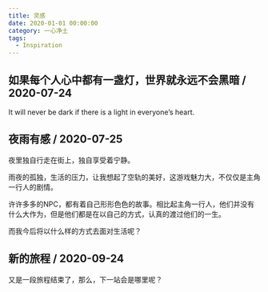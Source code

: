 ```yaml
---
title: 灵感
date: 2020-01-01 00:00:00
category: 一心净土
tags:
  - Inspiration
---
```

## 如果每个人心中都有一盏灯，世界就永远不会黑暗 / 2020-07-24

It will never be dark if there is a light in everyone’s heart.

## 夜雨有感 / 2020-07-25

夜里独自行走在街上，独自享受着宁静。

雨夜的孤独，生活的压力，让我想起了空轨的美好，这游戏魅力大，不仅仅是主角一行人的剧情。

许许多多的NPC，都有着自己形形色色的故事。相比起主角一行人，他们并没有什么大作为，但是他们都是在以自己的方式，认真的渡过他们的一生。

而我今后将以什么样的方式去面对生活呢？

## 新的旅程 / 2020-09-24

又是一段旅程结束了，那么，下一站会是哪里呢？

